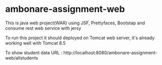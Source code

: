 # ambonare-assignment-web
This is java web project(WAR) using JSF, Prettyfaces, Bootstap and consume rest web service with jersy

To run this project it should deployed on Tomcat web server, it's already working well with Tomcat 8.5

To show student data URL : http://localhost:8080/ambonare-assignment-web/allstudents
